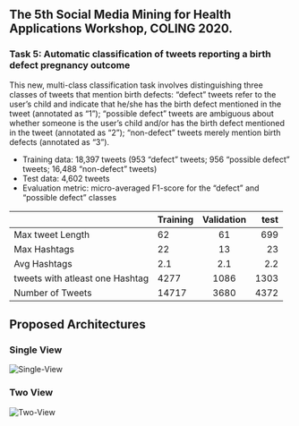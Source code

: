 ## **The 5th Social Media Mining for Health Applications** Workshop, COLING 2020.

### **Task 5**: **Automatic classification of tweets reporting a birth defect pregnancy outcome**

This new, multi-class classification task involves distinguishing three classes of tweets that mention birth defects: “defect” tweets refer to the user’s child and indicate that he/she has the birth defect mentioned in the tweet (annotated as “1”); “possible defect” tweets are ambiguous about whether someone is the user’s child and/or has the birth defect mentioned in the tweet (annotated as “2”); “non-defect” tweets merely mention birth defects (annotated as “3”).

* Training data: 18,397 tweets (953 “defect” tweets; 956 “possible defect” tweets; 16,488 “non-defect” tweets)
* Test data: 4,602 tweets
* Evaluation metric: micro-averaged F1-score for the “defect” and “possible defect” classes

|                | Training      | Validation    | test  |
| -------------- | ------------- |:-------------:| -----:|
|Max tweet Length|62| 61 |  699  |
|Max Hashtags    |22| 13      |   23  |
|Avg Hashtags    |2.1| 2.1      |  2.2  |
|tweets with atleast one Hashtag|4277|  1086     | 1303  |
|Number of Tweets|14717| 3680 |   4372 |


## Proposed Architectures

### Single View
![Single-View](https://github.com/Saichethan/SMM4H/blob/master/images/Single%20View.png)

### Two View
![Two-View](https://github.com/Saichethan/SMM4H/blob/master/images/Two%20View.png)
